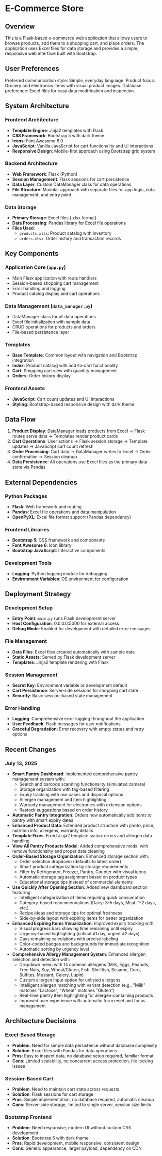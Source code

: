 # E-Commerce Store

## Overview

This is a Flask-based e-commerce web application that allows users to browse products, add them to a shopping cart, and place orders. The application uses Excel files for data storage and provides a simple, responsive web interface built with Bootstrap.

## User Preferences

Preferred communication style: Simple, everyday language.
Product focus: Grocery and electronics items with visual product images.
Database preference: Excel files for easy data modification and inspection.

## System Architecture

### Frontend Architecture
- **Template Engine**: Jinja2 templates with Flask
- **CSS Framework**: Bootstrap 5 with dark theme
- **Icons**: Font Awesome 6.0
- **JavaScript**: Vanilla JavaScript for cart functionality and UI interactions
- **Responsive Design**: Mobile-first approach using Bootstrap grid system

### Backend Architecture
- **Web Framework**: Flask (Python)
- **Session Management**: Flask sessions for cart persistence
- **Data Layer**: Custom DataManager class for data operations
- **File Structure**: Modular approach with separate files for app logic, data management, and entry point

### Data Storage
- **Primary Storage**: Excel files (.xlsx format)
- **Data Processing**: Pandas library for Excel file operations
- **Files Used**:
  - `products.xlsx`: Product catalog with inventory
  - `orders.xlsx`: Order history and transaction records

## Key Components

### Application Core (`app.py`)
- Main Flask application with route handlers
- Session-based shopping cart management
- Error handling and logging
- Product catalog display and cart operations

### Data Management (`data_manager.py`)
- DataManager class for all data operations
- Excel file initialization with sample data
- CRUD operations for products and orders
- File-based persistence layer

### Templates
- **Base Template**: Common layout with navigation and Bootstrap integration
- **Index**: Product catalog with add-to-cart functionality
- **Cart**: Shopping cart view with quantity management
- **Orders**: Order history display

### Frontend Assets
- **JavaScript**: Cart count updates and UI interactions
- **Styling**: Bootstrap-based responsive design with dark theme

## Data Flow

1. **Product Display**: DataManager loads products from Excel → Flask routes serve data → Templates render product cards
2. **Cart Operations**: User actions → Flask session storage → Template updates → JavaScript cart count refresh
3. **Order Processing**: Cart data → DataManager writes to Excel → Order confirmation → Session cleanup
4. **Data Persistence**: All operations use Excel files as the primary data store via Pandas

## External Dependencies

### Python Packages
- **Flask**: Web framework and routing
- **Pandas**: Excel file operations and data manipulation
- **OpenPyXL**: Excel file format support (Pandas dependency)

### Frontend Libraries
- **Bootstrap 5**: CSS framework and components
- **Font Awesome 6**: Icon library
- **Bootstrap JavaScript**: Interactive components

### Development Tools
- **Logging**: Python logging module for debugging
- **Environment Variables**: OS environment for configuration

## Deployment Strategy

### Development Setup
- **Entry Point**: `main.py` runs Flask development server
- **Host Configuration**: 0.0.0.0:5000 for external access
- **Debug Mode**: Enabled for development with detailed error messages

### File Management
- **Data Files**: Excel files created automatically with sample data
- **Static Assets**: Served by Flask development server
- **Templates**: Jinja2 template rendering with Flask

### Session Management
- **Secret Key**: Environment variable or development default
- **Cart Persistence**: Server-side sessions for shopping cart state
- **Security**: Basic session-based state management

### Error Handling
- **Logging**: Comprehensive error logging throughout the application
- **User Feedback**: Flash messages for user notifications
- **Graceful Degradation**: Error recovery with empty states and retry options

## Recent Changes

### July 13, 2025
- **Smart Pantry Dashboard**: Implemented comprehensive pantry management system with:
  - Search and barcode scanning functionality (simulated camera)
  - Storage organization with tag-based filtering
  - Expiry tracking with use cases and disposal options
  - Allergen management and item highlighting
  - Warranty management for electronics with extension options
  - Restock suggestions based on order history
- **Automatic Pantry Integration**: Orders now automatically add items to pantry with smart expiry dates
- **Enhanced Product Data**: Extended product structure with photo, price, nutrition info, allergens, warranty details
- **Template Fixes**: Fixed Jinja2 template syntax errors and allergen data handling
- **View All Pantry Products Modal**: Added comprehensive modal with remove functionality and proper data cleaning
- **Order-Based Storage Organization**: Enhanced storage section with:
  - Order selection dropdown (defaults to latest order)
  - Smart product categorization by storage requirements
  - Filter by Refrigerator, Freezer, Pantry, Counter with visual icons
  - Automatic storage tag assignment based on product types
  - Educational storage tips instead of commercial elements
- **Use Quickly After Opening Section**: Added new dashboard section featuring:
  - Intelligent categorization of items requiring quick consumption
  - Category-based recommendations (Dairy: 3-5 days, Meat: 1-2 days, etc.)
  - Recipe ideas and storage tips for optimal freshness
  - Side-by-side layout with expiring items for better organization
- **Enhanced Expiring Items Visualization**: Improved expiry tracking with:
  - Visual progress bars showing time remaining until expiry
  - Urgency-based highlighting (critical ≤1 day, urgent ≤2 days)
  - Days remaining calculations with precise labeling
  - Color-coded badges and backgrounds for immediate recognition
  - Automatic sorting by urgency level
- **Comprehensive Allergy Management System**: Enhanced allergen selection and detection with:
  - Dropdown menu with 14 common allergens (Milk, Eggs, Peanuts, Tree Nuts, Soy, Wheat/Gluten, Fish, Shellfish, Sesame, Corn, Sulfites, Mustard, Celery, Lupin)
  - Custom allergen input option for unlisted allergens
  - Intelligent allergen matching with variant detection (e.g., "Milk" matches "Lactose", "Wheat" matches "Gluten")
  - Real-time pantry item highlighting for allergen-containing products
  - Improved user experience with automatic form reset and focus management

## Architecture Decisions

### Excel-Based Storage
- **Problem**: Need for simple data persistence without database complexity
- **Solution**: Excel files with Pandas for data operations
- **Pros**: Easy to inspect data, no database setup required, familiar format
- **Cons**: Limited scalability, no concurrent access protection, file locking issues

### Session-Based Cart
- **Problem**: Need to maintain cart state across requests
- **Solution**: Flask sessions for cart storage
- **Pros**: Simple implementation, no database required, automatic cleanup
- **Cons**: Server-side storage, limited to single server, session size limits

### Bootstrap Frontend
- **Problem**: Need responsive, modern UI without custom CSS development
- **Solution**: Bootstrap 5 with dark theme
- **Pros**: Rapid development, mobile responsive, consistent design
- **Cons**: Generic appearance, larger payload, dependency on CDN